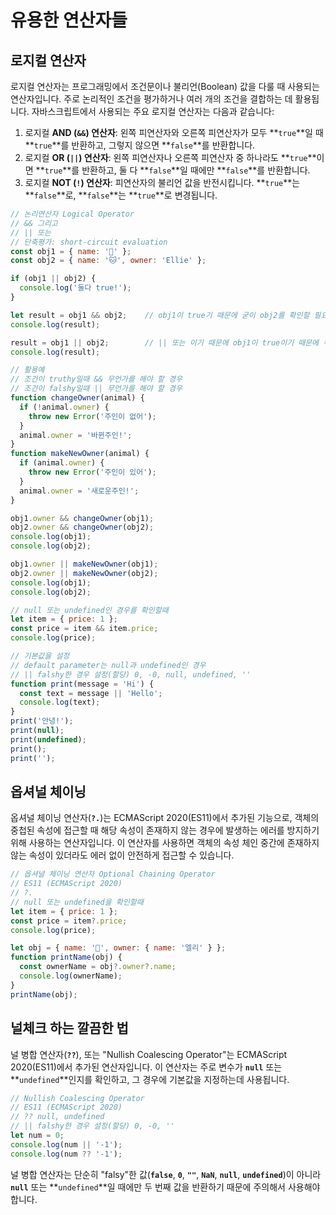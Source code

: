 # 유용한 연산자들

## 로지컬 연산자

로지컬 연산자는 프로그래밍에서 조건문이나 불리언(Boolean) 값을 다룰 때 사용되는 연산자입니다. 주로 논리적인 조건을 평가하거나 여러 개의 조건을 결합하는 데 활용됩니다. 자바스크립트에서 사용되는 주요 로지컬 연산자는 다음과 같습니다:

1. 로지컬 **AND (`&&`) 연산자**: 왼쪽 피연산자와 오른쪽 피연산자가 모두 **`true`**일 때 **`true`**를 반환하고, 그렇지 않으면 **`false`**를 반환합니다.
2. 로지컬 **OR (`||`) 연산자**: 왼쪽 피연산자나 오른쪽 피연산자 중 하나라도 **`true`**이면 **`true`**를 반환하고, 둘 다 **`false`**일 때에만 **`false`**를 반환합니다.
3. 로지컬 **NOT (`!`) 연산자**: 피연산자의 불리언 값을 반전시킵니다. **`true`**는 **`false`**로, **`false`**는 **`true`**로 변경됩니다.

```jsx
// 논리연산자 Logical Operator
// && 그리고
// || 또는
// 단축평가: short-circuit evaluation
const obj1 = { name: '🐶' };
const obj2 = { name: '🐱', owner: 'Ellie' };

if (obj1 || obj2) {
  console.log('둘다 true!');
}

let result = obj1 && obj2;    // obj1이 true기 때문에 굳이 obj2를 확인할 필요가 없이 result에 obj2를 할당한다?
console.log(result);

result = obj1 || obj2;        // || 또는 이기 때문에 obj1이 true이기 때문에 뒤에 obj2를 확인할 필요가 없어.. obj1이 result에 할당
console.log(result);

// 활용예
// 조건이 truthy일때 && 무언가를 해야 할 경우
// 조건이 falshy일때 || 무언가를 해야 할 경우
function changeOwner(animal) {
  if (!animal.owner) {
    throw new Error('주인이 없어');
  }
  animal.owner = '바뀐주인!';
}
function makeNewOwner(animal) {
  if (animal.owner) {
    throw new Error('주인이 있어');
  }
  animal.owner = '새로운주인!';
}

obj1.owner && changeOwner(obj1);
obj2.owner && changeOwner(obj2);
console.log(obj1);
console.log(obj2);

obj1.owner || makeNewOwner(obj1);
obj2.owner || makeNewOwner(obj2);
console.log(obj1);
console.log(obj2);

// null 또는 undefined인 경우를 확인할때
let item = { price: 1 };
const price = item && item.price;
console.log(price);

// 기본값을 설정
// default parameter는 null과 undefined인 경우
// || falshy한 경우 설정(할당) 0, -0, null, undefined, ''
function print(message = 'Hi') {
  const text = message || 'Hello';
  console.log(text);
}
print('안녕!');
print(null);
print(undefined);
print();
print('');
```

## 옵셔널 체이닝

옵셔널 체이닝 연산자(**`?.`**)는 ECMAScript 2020(ES11)에서 추가된 기능으로, 객체의 중첩된 속성에 접근할 때 해당 속성이 존재하지 않는 경우에 발생하는 에러를 방지하기 위해 사용하는 연산자입니다. 이 연산자를 사용하면 객체의 속성 체인 중간에 존재하지 않는 속성이 있더라도 에러 없이 안전하게 접근할 수 있습니다.

```jsx
// 옵셔널 체이닝 연산자 Optional Chaining Operator
// ES11 (ECMAScript 2020)
// ?.
// null 또는 undefined을 확인할때
let item = { price: 1 };
const price = item?.price;
console.log(price);

let obj = { name: '🐶', owner: { name: '엘리' } };
function printName(obj) {
  const ownerName = obj?.owner?.name;
  console.log(ownerName);
}
printName(obj);
```

## 널체크 하는 깔끔한 법

널 병합 연산자(**`??`**), 또는 "Nullish Coalescing Operator"는 ECMAScript 2020(ES11)에서 추가된 연산자입니다. 이 연산자는 주로 변수가 **`null`** 또는 **`undefined`**인지를 확인하고, 그 경우에 기본값을 지정하는데 사용됩니다.

```jsx
// Nullish Coalescing Operator
// ES11 (ECMAScript 2020)
// ?? null, undefined
// || falshy한 경우 설정(할당) 0, -0, ''
let num = 0;
console.log(num || '-1');
console.log(num ?? '-1');
```

널 병합 연산자는 단순히 "falsy"한 값(**`false`**, **`0`**, **`""`**, **`NaN`**, **`null`**, **`undefined`**)이 아니라 **`null`** 또는 **`undefined`**일 때에만 두 번째 값을 반환하기 때문에 주의해서 사용해야 합니다.